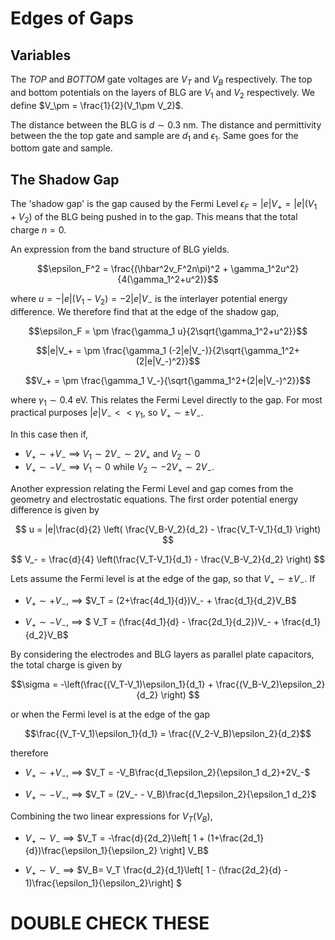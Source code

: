 
# Edges of Gaps

## Variables

The *TOP* and *BOTTOM* gate voltages are $V_T$ and $V_B$ respectively. The top and bottom potentials on the layers of BLG are $V_1$ and $V_2$ respectively. We define $V_\pm = \frac{1}{2}(V_1\pm V_2)$.

The distance between the BLG is $d\sim 0.3$ nm. The distance and permittivity between the the top gate and sample are $d_1$ and $\epsilon_1$. Same goes for the bottom gate and sample.


## The Shadow Gap

The 'shadow gap' is the gap caused by the Fermi Level $\epsilon_F=|e|V_+=|e|(V_1+V_2)$ of the BLG being pushed in to the gap. This means that the total charge $n=0$.

An expression from the band structure of BLG yields.

$$\epsilon_F^2 = \frac{(\hbar^2v_F^2n\pi)^2 + \gamma_1^2u^2}{4(\gamma_1^2+u^2)}$$

where $u=-|e|(V_1-V_2)=-2|e|V_-$ is the interlayer potential energy difference. We therefore find that at the edge of the shadow gap,

$$\epsilon_F = \pm \frac{\gamma_1 u}{2\sqrt{\gamma_1^2+u^2}}$$

$$|e|V_+ = \pm \frac{\gamma_1 (-2|e|V_-)}{2\sqrt{\gamma_1^2+(2|e|V_-)^2}}$$

$$V_+ = \pm \frac{\gamma_1 V_-}{\sqrt{\gamma_1^2+(2|e|V_-)^2}}$$

where $\gamma_1\sim 0.4$ eV. This relates the Fermi Level directly to the gap. For most practical purposes $|e|V_- << \gamma_1$, so $V_+\sim \pm V_-$.

In this case then if,

* $V_+\sim + V_-$ $\implies$ $V_1\sim 2 V_- \sim 2 V_+$ and $V_2\sim 0$
* $V_+\sim - V_-$ $\implies$ $V_1\sim 0$ while $V_2\sim -2V_+\sim 2V_-$.

Another expression relating the Fermi Level and gap comes from the geometry and electrostatic equations. The first order potential energy difference is given by

$$ u = |e|\frac{d}{2} \left( \frac{V_B-V_2}{d_2} - \frac{V_T-V_1}{d_1} \right)  $$

$$ V_- = \frac{d}{4} \left(\frac{V_T-V_1}{d_1} - \frac{V_B-V_2}{d_2} \right)  $$

Lets assume the Fermi level is at the edge of the gap, so that $V_+\sim \pm V_-$. If

* $V_+\sim +V_-$, $\implies$ $V_T = (2+\frac{4d_1}{d})V_- + \frac{d_1}{d_2}V_B$

* $V_+\sim -V_-$, $\implies$ $ V_T = (\frac{4d_1}{d} - \frac{2d_1}{d_2})V_- + \frac{d_1}{d_2}V_B$

By considering the electrodes and BLG layers as parallel plate capacitors, the total charge is given by

$$\sigma = -\left(\frac{(V_T-V_1)\epsilon_1}{d_1} + \frac{(V_B-V_2)\epsilon_2}{d_2} \right) $$

or when the Fermi level is at the edge of the gap

$$\frac{(V_T-V_1)\epsilon_1}{d_1} = \frac{(V_2-V_B)\epsilon_2}{d_2}$$

therefore

* $V_+\sim + V_-$, $\implies$ $V_T = -V_B\frac{d_1\epsilon_2}{\epsilon_1 d_2}+2V_-$

* $V_+\sim - V_-$, $\implies$ $V_T = (2V_- - V_B)\frac{d_1\epsilon_2}{\epsilon_1 d_2}$

Combining the two linear expressions for $V_T(V_B)$,

* $V_+\sim V_-$ $\implies$ $V_T = -\frac{d}{2d_2}\left[ 1 + (1+\frac{2d_1}{d})\frac{\epsilon_1}{\epsilon_2}  \right] V_B$

* $V_+\sim V_-$ $\implies$ $V_B= V_T \frac{d_2}{d_1}\left[ 1 - (\frac{2d_2}{d} - 1)\frac{\epsilon_1}{\epsilon_2}\right] $


# DOUBLE CHECK THESE
